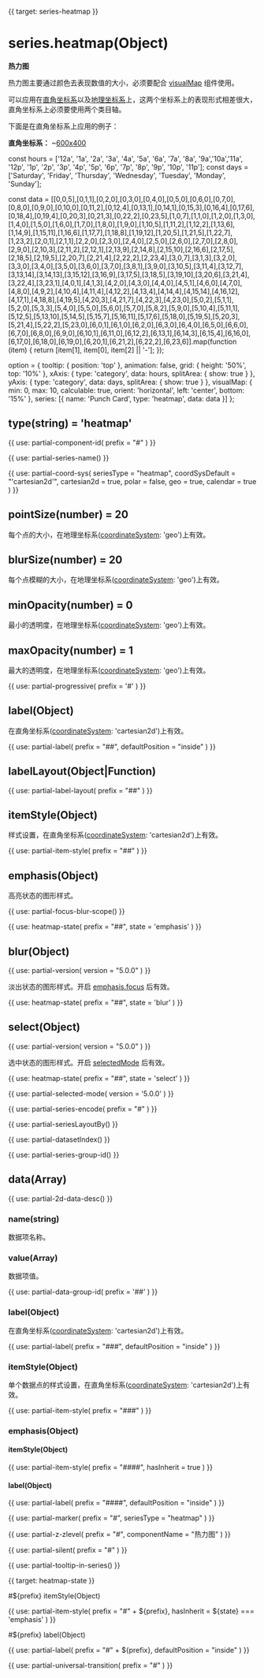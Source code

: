 
{{ target: series-heatmap }}

# series.heatmap(Object)

**热力图**

热力图主要通过颜色去表现数值的大小，必须要配合 [visualMap](~visualMap) 组件使用。

可以应用在[直角坐标系](~grid)以及[地理坐标系](~geo)上，这两个坐标系上的表现形式相差很大，直角坐标系上必须要使用两个类目轴。

下面是在直角坐标系上应用的例子：

**直角坐标系：**
~[600x400](${galleryViewPath}heatmap-cartesian&edit=1&reset=1)

<ExampleBaseOption name="heatmap" title="直角坐标系热力图" title-en="Heatmap on Cartesian">
const hours = ['12a', '1a', '2a', '3a', '4a', '5a', '6a',
        '7a', '8a', '9a','10a','11a',
        '12p', '1p', '2p', '3p', '4p', '5p',
        '6p', '7p', '8p', '9p', '10p', '11p'];
const days = ['Saturday', 'Friday', 'Thursday',
        'Wednesday', 'Tuesday', 'Monday', 'Sunday'];

const data = [[0,0,5],[0,1,1],[0,2,0],[0,3,0],[0,4,0],[0,5,0],[0,6,0],[0,7,0],[0,8,0],[0,9,0],[0,10,0],[0,11,2],[0,12,4],[0,13,1],[0,14,1],[0,15,3],[0,16,4],[0,17,6],[0,18,4],[0,19,4],[0,20,3],[0,21,3],[0,22,2],[0,23,5],[1,0,7],[1,1,0],[1,2,0],[1,3,0],[1,4,0],[1,5,0],[1,6,0],[1,7,0],[1,8,0],[1,9,0],[1,10,5],[1,11,2],[1,12,2],[1,13,6],[1,14,9],[1,15,11],[1,16,6],[1,17,7],[1,18,8],[1,19,12],[1,20,5],[1,21,5],[1,22,7],[1,23,2],[2,0,1],[2,1,1],[2,2,0],[2,3,0],[2,4,0],[2,5,0],[2,6,0],[2,7,0],[2,8,0],[2,9,0],[2,10,3],[2,11,2],[2,12,1],[2,13,9],[2,14,8],[2,15,10],[2,16,6],[2,17,5],[2,18,5],[2,19,5],[2,20,7],[2,21,4],[2,22,2],[2,23,4],[3,0,7],[3,1,3],[3,2,0],[3,3,0],[3,4,0],[3,5,0],[3,6,0],[3,7,0],[3,8,1],[3,9,0],[3,10,5],[3,11,4],[3,12,7],[3,13,14],[3,14,13],[3,15,12],[3,16,9],[3,17,5],[3,18,5],[3,19,10],[3,20,6],[3,21,4],[3,22,4],[3,23,1],[4,0,1],[4,1,3],[4,2,0],[4,3,0],[4,4,0],[4,5,1],[4,6,0],[4,7,0],[4,8,0],[4,9,2],[4,10,4],[4,11,4],[4,12,2],[4,13,4],[4,14,4],[4,15,14],[4,16,12],[4,17,1],[4,18,8],[4,19,5],[4,20,3],[4,21,7],[4,22,3],[4,23,0],[5,0,2],[5,1,1],[5,2,0],[5,3,3],[5,4,0],[5,5,0],[5,6,0],[5,7,0],[5,8,2],[5,9,0],[5,10,4],[5,11,1],[5,12,5],[5,13,10],[5,14,5],[5,15,7],[5,16,11],[5,17,6],[5,18,0],[5,19,5],[5,20,3],[5,21,4],[5,22,2],[5,23,0],[6,0,1],[6,1,0],[6,2,0],[6,3,0],[6,4,0],[6,5,0],[6,6,0],[6,7,0],[6,8,0],[6,9,0],[6,10,1],[6,11,0],[6,12,2],[6,13,1],[6,14,3],[6,15,4],[6,16,0],[6,17,0],[6,18,0],[6,19,0],[6,20,1],[6,21,2],[6,22,2],[6,23,6]].map(function (item) {
    return [item[1], item[0], item[2] || '-'];
});

option = {
    tooltip: {
        position: 'top'
    },
    animation: false,
    grid: {
        height: '50%',
        top: '10%'
    },
    xAxis: {
        type: 'category',
        data: hours,
        splitArea: {
            show: true
        }
    },
    yAxis: {
        type: 'category',
        data: days,
        splitArea: {
            show: true
        }
    },
    visualMap: {
        min: 0,
        max: 10,
        calculable: true,
        orient: 'horizontal',
        left: 'center',
        bottom: '15%'
    },
    series: [{
        name: 'Punch Card',
        type: 'heatmap',
        data: data
    }]
};
</ExampleBaseOption>

## type(string) = 'heatmap'

{{ use: partial-component-id(
    prefix = "#"
) }}

{{ use: partial-series-name() }}

{{ use: partial-coord-sys(
    seriesType = "heatmap",
    coordSysDefault = "'cartesian2d'",
    cartesian2d = true,
    polar = false,
    geo = true,
    calendar = true
) }}

## pointSize(number) = 20

每个点的大小，在地理坐标系([coordinateSystem](~series-heatmap.coordinateSystem): 'geo')上有效。

## blurSize(number) = 20

每个点模糊的大小，在地理坐标系([coordinateSystem](~series-heatmap.coordinateSystem): 'geo')上有效。

## minOpacity(number) = 0

最小的透明度，在地理坐标系([coordinateSystem](~series-heatmap.coordinateSystem): 'geo')上有效。

## maxOpacity(number) = 1

最大的透明度，在地理坐标系([coordinateSystem](~series-heatmap.coordinateSystem): 'geo')上有效。

{{ use: partial-progressive(
    prefix = '#'
) }}

## label(Object)

在直角坐标系([coordinateSystem](~series-heatmap.coordinateSystem): 'cartesian2d')上有效。

{{ use: partial-label(
    prefix = "##",
    defaultPosition = "inside"
) }}

## labelLayout(Object|Function)

{{ use: partial-label-layout(
    prefix = "##"
) }}

## itemStyle(Object)

样式设置，在直角坐标系([coordinateSystem](~series-heatmap.coordinateSystem): 'cartesian2d')上有效。

{{ use: partial-item-style(
    prefix = "##"
) }}

## emphasis(Object)

高亮状态的图形样式。

{{ use: partial-focus-blur-scope() }}

{{ use: heatmap-state(
    prefix = "##",
    state = 'emphasis'
) }}

## blur(Object)

{{ use: partial-version(
    version = "5.0.0"
) }}

淡出状态的图形样式。开启 [emphasis.focus](~series-heatmap.emphasis.focus) 后有效。

{{ use: heatmap-state(
    prefix = "##",
    state = 'blur'
) }}

## select(Object)

{{ use: partial-version(
    version = "5.0.0"
) }}

选中状态的图形样式。开启 [selectedMode](~series-heatmap.selectedMode) 后有效。

{{ use: heatmap-state(
    prefix = "##",
    state = 'select'
) }}

{{ use: partial-selected-mode(
    version = '5.0.0'
) }}

{{ use: partial-series-encode(
    prefix = "#"
) }}

{{ use: partial-seriesLayoutBy() }}

{{ use: partial-datasetIndex() }}

{{ use: partial-series-group-id() }}

## data(Array)

{{ use: partial-2d-data-desc() }}

### name(string)

数据项名称。

### value(Array)

数据项值。

{{ use: partial-data-group-id(
    prefix = '##'
) }}

### label(Object)

在直角坐标系([coordinateSystem](~series-heatmap.coordinateSystem): 'cartesian2d')上有效。

{{ use: partial-label(
    prefix = "###",
    defaultPosition = "inside"
) }}

### itemStyle(Object)

单个数据点的样式设置，在直角坐标系([coordinateSystem](~series-heatmap.coordinateSystem): 'cartesian2d')上有效。

{{ use: partial-item-style(
    prefix = "###"
) }}

### emphasis(Object)

#### itemStyle(Object)

{{ use: partial-item-style(
    prefix = "####",
    hasInherit = true
) }}

#### label(Object)

{{ use: partial-label(
    prefix = "####",
    defaultPosition = "inside"
) }}

{{ use: partial-marker(
    prefix = "#",
    seriesType = "heatmap"
) }}

{{ use: partial-z-zlevel(
    prefix = "#",
    componentName = "热力图"
) }}

{{ use: partial-silent(
    prefix = "#"
) }}

{{ use: partial-tooltip-in-series() }}



{{ target: heatmap-state }}

#${prefix} itemStyle(Object)

{{ use: partial-item-style(
    prefix = "#" + ${prefix},
    hasInherit = ${state} === 'emphasis'
) }}

#${prefix} label(Object)

{{ use: partial-label(
    prefix = "#" + ${prefix},
    defaultPosition = "inside"
) }}

{{ use: partial-universal-transition(
    prefix = "#"
) }}

